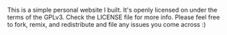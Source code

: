 This is a simple personal website I built. It's openly licensed on under the terms of the GPLv3. Check the LICENSE file for more info. Please feel free to fork, remix, and redistribute and file any issues you come across :)
